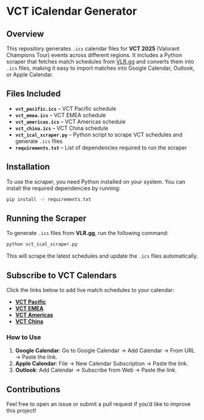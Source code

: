 # VCT iCalendar Generator

## Overview
This repository generates `.ics` calendar files for **VCT 2025** (Valorant Champions Tour) events across different regions. It includes a Python scraper that fetches match schedules from [VLR.gg](https://www.vlr.gg/) and converts them into `.ics` files, making it easy to import matches into Google Calendar, Outlook, or Apple Calendar.

## Files Included
- **`vct_pacific.ics`** – VCT Pacific schedule
- **`vct_emea.ics`** – VCT EMEA schedule
- **`vct_americas.ics`** – VCT Americas schedule
- **`vct_china.ics`** – VCT China schedule
- **`vct_ical_scraper.py`** – Python script to scrape VCT schedules and generate `.ics` files
- **`requirements.txt`** – List of dependencies required to run the scraper

## Installation
To use the scraper, you need Python installed on your system. You can install the required dependencies by running:

```bash
pip install -r requirements.txt
```

## Running the Scraper
To generate `.ics` files from **VLR.gg**, run the following command:

```bash
python vct_ical_scraper.py
```

This will scrape the latest schedules and update the `.ics` files automatically.

## Subscribe to VCT Calendars

Click the links below to add live match schedules to your calendar:

- **[VCT Pacific](https://raw.githubusercontent.com/Ominousx/vct-icalendar/main/vct_vct_pacific.ics)**
- **[VCT EMEA](https://raw.githubusercontent.com/Ominousx/vct-icalendar/main/vct_vct_emea.ics)**
- **[VCT Americas](https://raw.githubusercontent.com/Ominousx/vct-icalendar/main/vct_americas.ics)**
- **[VCT China](https://raw.githubusercontent.com/Ominousx/vct-icalendar/main/vct_china.ics)**

### How to Use
1. **Google Calendar**: Go to Google Calendar → Add Calendar → From URL → Paste the link.
2. **Apple Calendar**: File → New Calendar Subscription → Paste the link.
3. **Outlook**: Add Calendar → Subscribe from Web → Paste the link.

## Contributions
Feel free to open an issue or submit a pull request if you’d like to improve this project!

